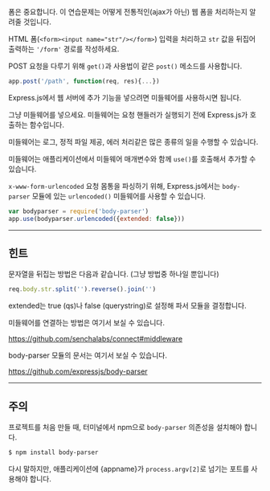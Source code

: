폼은 중요합니다. 이 연습문제는 어떻게 전통적인(ajax가 아닌) 웹 폼을 처리하는지 알려줄 것입니다.

HTML 폼(`<form><input name="str"/></form>`) 입력을 처리하고 `str` 값을 뒤집어
출력하는 `'/form'` 경로를 작성하세요.

POST 요청을 다루기 위해 `get()`과 사용법이 같은 `post()` 메소드를 사용합니다.

```js
app.post('/path', function(req, res){...})
```

Express.js에서 웹 서버에 추가 기능을 넣으려면 미들웨어를 사용하시면 됩니다.

그냥 미들웨어를 넣으세요. 미들웨어는 요청 핸들러가 실행되기 전에 Express.js가
호출하는 함수입니다.

미들웨어는 로그, 정적 파일 제공, 에러 처리같은 많은 종류의 일을 수행할 수 있습니다.

미들웨어는 애플리케이션에서 미들웨어 매개변수와 함께 `use()`를 호출해서 추가할
수 있습니다.

`x-www-form-urlencoded` 요청 몸통을 파싱하기 위해, Express.js에서는 `body-parser`
모듈에 있는 `urlencoded()` 미들웨어를 사용할 수 있습니다.

```js
var bodyparser = require('body-parser')
app.use(bodyparser.urlencoded({extended: false}))
```

-----------------------------

## 힌트

문자열을 뒤집는 방법은 다음과 같습니다. (그냥 방법중 하나일 뿐입니다)

```js
req.body.str.split('').reverse().join('')
```

extended는 true (qs)나 false (querystring)로 설정해 파서 모듈을 결정합니다.

미들웨어를 연결하는 방법은 여기서 보실 수 있습니다.

  https://github.com/senchalabs/connect#middleware

body-parser 모듈의 문서는 여기서 보실 수 있습니다.

  https://github.com/expressjs/body-parser

----------------------------

## 주의

프로젝트를 처음 만들 때, 터미널에서 npm으로 `body-parser` 의존성을 설치해야 합니다.

```sh
$ npm install body-parser
```

다시 말하지만, 애플리케이션에 {appname}가 `process.argv[2]`로 넘기는 포트를
사용해야 합니다.
